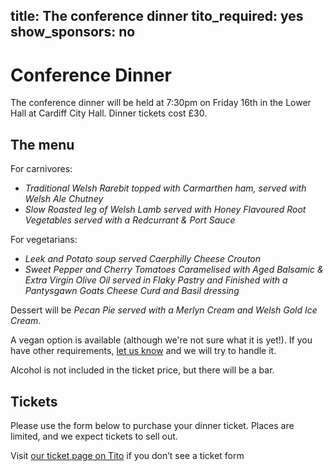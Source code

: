 title: The conference dinner
tito_required: yes
show_sponsors: no
---

# Conference Dinner

The conference dinner will be held at 7:30pm on Friday 16th in the Lower Hall at Cardiff City Hall.  Dinner tickets cost £30.

## The menu

For carnivores:

* *Traditional Welsh Rarebit topped with Carmarthen ham, served with Welsh Ale Chutney*
* *Slow Roasted leg of Welsh Lamb served with Honey Flavoured Root Vegetables served with a Redcurrant & Port Sauce*

For vegetarians:

* *Leek and Potato soup served Caerphilly Cheese Crouton*
* *Sweet Pepper and Cherry Tomatoes Caramelised with Aged Balsamic & Extra Virgin Olive Oil served in Flaky Pastry and Finished with a Pantysgawn Goats Cheese Curd and Basil dressing*

Dessert will be *Pecan Pie served with a Merlyn Cream and Welsh Gold Ice Cream*.

A vegan option is available (although we're not sure what it is yet!).  If you have other requirements, [let us know](/contact/) and we will try to handle it.

Alcohol is not included in the ticket price, but there will be a bar.

## Tickets

Please use the form below to purchase your dinner ticket.  Places are limited, and we expect tickets to sell out.

<tito-widget event="pyconuk/2016" releases="wxubvbthwko">Visit [our ticket page on Tito](https://ti.to/pyconuk/2016/with/wxubvbthwko) if you don’t see a ticket form</tito-widget>

